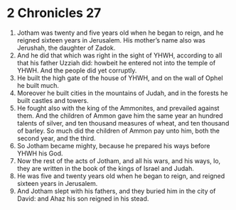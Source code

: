 ﻿# 2 Chronicles 27
1. Jotham was twenty and five years old when he began to reign, and he reigned sixteen years in Jerusalem. His mother’s name also was Jerushah, the daughter of Zadok. 
2. And he did that which was right in the sight of YHWH, according to all that his father Uzziah did: howbeit he entered not into the temple of YHWH. And the people did yet corruptly. 
3. He built the high gate of the house of YHWH, and on the wall of Ophel he built much. 
4. Moreover he built cities in the mountains of Judah, and in the forests he built castles and towers. 
5.  He fought also with the king of the Ammonites, and prevailed against them. And the children of Ammon gave him the same year an hundred talents of silver, and ten thousand measures of wheat, and ten thousand of barley. So much did the children of Ammon pay unto him, both the second year, and the third. 
6. So Jotham became mighty, because he prepared his ways before YHWH his God. 
7.  Now the rest of the acts of Jotham, and all his wars, and his ways, lo, they are written in the book of the kings of Israel and Judah. 
8. He was five and twenty years old when he began to reign, and reigned sixteen years in Jerusalem. 
9.  And Jotham slept with his fathers, and they buried him in the city of David: and Ahaz his son reigned in his stead. 
